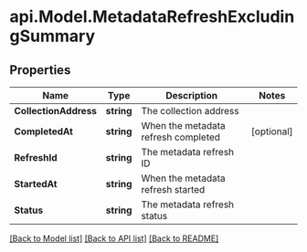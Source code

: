 # api.Model.MetadataRefreshExcludingSummary

## Properties

Name | Type | Description | Notes
------------ | ------------- | ------------- | -------------
**CollectionAddress** | **string** | The collection address | 
**CompletedAt** | **string** | When the metadata refresh completed | [optional] 
**RefreshId** | **string** | The metadata refresh ID | 
**StartedAt** | **string** | When the metadata refresh started | 
**Status** | **string** | The metadata refresh status | 

[[Back to Model list]](../README.md#documentation-for-models) [[Back to API list]](../README.md#documentation-for-api-endpoints) [[Back to README]](../README.md)

